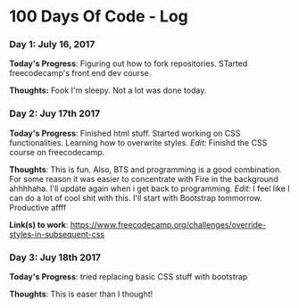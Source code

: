 # 100 Days Of Code - Log

### Day 1: July 16, 2017
<!--##### (delete me or comment me out)-->
**Today's Progress**: Figuring out how to fork repositories. STarted freecodecamp's front end dev course.

**Thoughts:** Fook I'm sleepy. Not a lot was done today.


### Day 2: Juy 17th 2017

**Today's Progress**: Finished html stuff. Started working on CSS functionalities. Learning how to overwrite styles.
*Edit:* Finishd the CSS course on freecodecamp.

**Thoughts**: This is fun. Also, BTS and programming is a good combination. For some reason it was easier to concentrate with Fire in the background ahhhhaha. I'll update again when i get back to programming.
*Edit:* I feel like I can do a lot of cool shit with this. I'll start with Bootstrap tommorrow. Productive affff

**Link(s) to work**: https://www.freecodecamp.org/challenges/override-styles-in-subsequent-css


### Day 3: Juy 18th 2017

**Today's Progress**: tried replacing basic CSS stuff with bootstrap

**Thoughts**: This is easer than I thought! 
